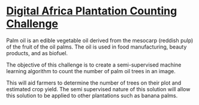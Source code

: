 # [Digital Africa Plantation Counting Challenge](https://zindi.africa/competitions/digital-africa-plantation-counting-challenge/discussions)

Palm oil is an edible vegetable oil derived from the mesocarp (reddish pulp) of the fruit of the oil palms. The oil is used in food manufacturing, beauty products, and as biofuel.

The objective of this challenge is to create a semi-supervised machine learning algorithm to count the number of palm oil trees in an image.

This will aid farmers to determine the number of trees on their plot and estimated crop yield. The semi supervised nature of this solution will allow this solution to be applied to other plantations such as banana palms.
